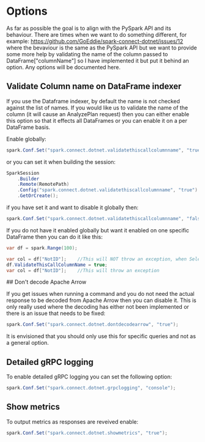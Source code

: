 # Options

As far as possible the goal is to align with the PySpark API and its behaviour. There are times when we want to do something different, for example: https://github.com/GoEddie/spark-connect-dotnet/issues/12 where the bevaviour is the same as the PySpark API but we want to provide some more help by validating the name of the column passed to DataFrame["columnName"] so I have implemented it but put it behind an option. Any options will be documented here.


## Validate Column name on DataFrame indexer

If you use the Dataframe indexer, by default the name is not checked against the list of names. If you would like us to validate the name of the column (it will cause an AnalyzePlan request) then you can either enable this option so that it effects all DataFrames or you can enable it on a per DataFrame basis.

Enable globally:

```csharp
spark.Conf.Set("spark.connect.dotnet.validatethiscallcolumnname", "true");
```

or you can set it when building the session:

```csharp
SparkSession
    .Builder
    .Remote(RemotePath)
    .Config("spark.connect.dotnet.validatethiscallcolumnname", "true")
    .GetOrCreate();
```

if you have set it and want to disable it globally then:

```csharp
spark.Conf.Set("spark.connect.dotnet.validatethiscallcolumnname", "false");
```

If you do not have it enabled globally but want it enabled on one specific DataFrame then you can do it like this:

```csharp
var df = spark.Range(100);

var col = df["NotID"];    //This will NOT throw an exception, when Select or another action are called it will fail then
df.ValidateThisCallColumnName = true;
var col = df["NotID"];    //This will throw an exception
```


## Don't decode Apache Arrow

If you get issues when running a command and you do not need the actual response to be decoded from Apache Arrow then you can disable it. This is only really used where the decoding has either not been implemented or there is an issue that needs to be fixed:

```csharp
spark.Conf.Set("spark.connect.dotnet.dontdecodearrow", "true");
```

It is envisioned that you should only use this for specific queries and not as a general option.


## Detailed gRPC logging 

To enable detailed gRPC logging you can set the following option:

```csharp
spark.Conf.Set("spark.connect.dotnet.grpclogging", "console");
```

## Show metrics

To output metrics as responses are reveived enable:

```csharp
spark.Conf.Set("spark.connect.dotnet.showmetrics", "true");
```